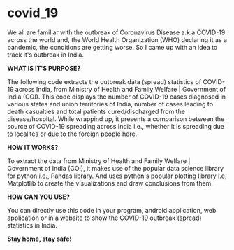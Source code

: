 # covid_19
We all are familiar with the outbreak of Coronavirus Disease a.k.a COVID-19 across the world and, the World Health Organization (WHO) declaring it as a pandemic, the conditions are getting worse. So I came up with an idea to track it's outbreak in India.


**WHAT IS IT'S PURPOSE?**

The following code extracts the outbreak data (spread) statistics of COVID-19 across India, from Ministry of Health and Family Welfare | Government of India (GOI). This code displays the number of COVID-19 cases diagnosed in various states and union territories of India, number of cases leading to death casualties and total patients cured/discharged from the disease/hospital. While wrappind up, it presents a comparison between the source of COVID-19 spreading across India i.e., whether it is spreading due to localites or due to the foreign people here.

**HOW IT WORKS?**

To extract the data from Ministry of Health and Family Welfare | Government of India (GOI), it makes use of the popular data science library for python i.e., Pandas library. And uses python's popular plotting library i.e, Matplotlib to create the visualizations and draw conclusions from them.

**HOW CAN YOU USE?**

You can directly use this code in your program, android application, web application or in a website to show the COVID-19 outbreak (spread) statistics in India.

**Stay home, stay safe!**
